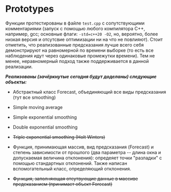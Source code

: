 # Prototypes
Функции протестированы в файле `test.cpp` с сопутствующими комментариями (запуск с помощью любого компилятора C++, например, gcc; основные флаги: `-std=c++20 -O2`, но, вероятно, более низкая версия и отсутсвие оптимизации ни на что не повлияют). Стоит отметить, что реализованные предсказания лучше всего себя демонстрируют на равномерной по времени выборке (то есть все наблюдения идут через одинаковые промежутки времени). Тем не менее, неравномерный подход также поддерживается в данной реализации.

***Реализованы (зачёркнутые сегодня будут доделаны) следующие объекты:***

* Абстрактный класс Forecast, объединяющий все виды предсказания (тут все smoothing)

* Simple moving average

* Simple exponential smoothing

* Double exponential smoothing

* ~~Triple exponential smoothing (Holt Winters)~~

* Функция, принимающая массив, вид предсказания (Forecast) и степень зависимости от прошлого (два параметра -- длина окна и допускаемая величина отклонения): опредеяет точки "разладки" с помощью стандартных отклонений. Также написан вспомогательный класс, определяющий отклонения.

* ~~Функция, заполняющая отсутвующие данные в массиве предсказанием (принимает объект Forecast)~~ 
